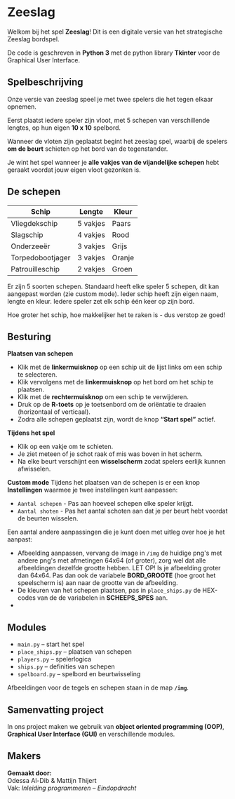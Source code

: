 # Zeeslag 
Welkom bij het spel **Zeeslag**! 
Dit is een digitale versie van het strategische Zeeslag bordspel.

De code is geschreven in **Python 3** met de python library **Tkinter** voor de Graphical User Interface. 

## Spelbeschrijving 

Onze versie van zeeslag speel je met twee spelers die het tegen elkaar opnemen. 

Eerst plaatst iedere speler zijn vloot, met 5 schepen van verschillende lengtes, op hun eigen **10 x 10** spelbord. 

Wanneer de vloten zijn geplaatst begint het zeeslag spel, waarbij de spelers **om de beurt** schieten op het bord van de tegenstander. 

Je wint het spel wanneer je **alle vakjes van de vijandelijke schepen** hebt geraakt voordat jouw eigen vloot gezonken is.

## De schepen 

| Schip              | Lengte | Kleur   |
|--------------------|--------|----------|
| Vliegdekschip      | 5 vakjes | Paars |
| Slagschip          | 4 vakjes | Rood |
| Onderzeeër         | 3 vakjes | Grijs |
| Torpedobootjager   | 3 vakjes | Oranje |
| Patrouilleschip    | 2 vakjes | Groen |

Er zijn 5 soorten schepen. 
Standaard heeft elke speler 5 schepen, dit kan aangepast worden (zie custom mode). 
Ieder schip heeft zijn eigen naam, lengte en kleur. 
Iedere speler zet elk schip één keer op zijn bord. 

Hoe groter het schip, hoe makkelijker het te raken is - dus verstop ze goed! 

## Besturing 

**Plaatsen van schepen** 
- Klik met de **linkermuisknop** op een schip uit de lijst links om een schip te selecteren. 
- Klik vervolgens met de **linkermuisknop** op het bord om het schip te plaatsen.  
- Klik met de **rechtermuisknop** om een schip te verwijderen.  
- Druk op de **R-toets** op je toetsenbord om de oriëntatie te draaien (horizontaal of verticaal).  
- Zodra alle schepen geplaatst zijn, wordt de knop **“Start spel”** actief. 

**Tijdens het spel**
- Klik op een vakje om te schieten.  
- Je ziet meteen of je schot raak of mis was boven in het scherm. 
- Na elke beurt verschijnt een **wisselscherm** zodat spelers eerlijk kunnen afwisselen.

**Custom mode**
Tijdens het plaatsen van de schepen is er een knop **Instellingen** waarmee je twee instellingen kunt aanpassen:
- `Aantal schepen` - Pas aan hoeveel schepen elke speler krijgt. 
- `Aantal shoten` - Pas het aantal schoten aan dat je per beurt hebt voordat de beurten wisselen. 

Een aantal andere aanpassingen die je kunt doen met uitleg over hoe je het aanpast:
- Afbeelding aanpassen, vervang de image in `/img` de huidige png's met andere png's met afmetingen 64x64 (of groter), zorg wel dat alle afbeeldingen dezelfde grootte hebben.
    LET OP! Is je afbeelding groter dan 64x64. Pas dan ook de variabele **BORD_GROOTE** (hoe groot het speelscherm is) aan naar de grootte van de afbeelding.
- De kleuren van het schepen plaatsen, pas in `place_ships.py` de HEX-codes van de de variabelen in **SCHEEPS_SPES** aan.
- 

## Modules 
  - `main.py` – start het spel  
  - `place_ships.py` – plaatsen van schepen  
  - `players.py` – spelerlogica  
  - `ships.py` – definities van schepen  
  - `spelboard.py` – spelbord en beurtwisseling  

Afbeeldingen voor de tegels en schepen staan in de map **`/img`**.

## Samenvatting project 
In ons project maken we gebruik van **object oriented programming (OOP)**, **Graphical User Interface (GUI)** en verschillende modules. 

## Makers 
**Gemaakt door:**  
Odessa Al-Dib & Mattijn Thijert  
Vak: *Inleiding programmeren – Eindopdracht*
